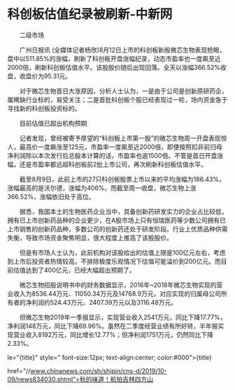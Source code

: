 # 科创板估值纪录被刷新-中新网

　　二级市场

　　广州日报讯 (全媒体记者杨欣)8月12日上市的科创板新股微芯生物表现抢眼，盘中以511.85%的涨幅，刷新了科创板开盘涨幅纪录，动态市盈率也一度飙至近2000倍，刷新科创板估值水平。该股股价随后出现回落。全天以涨幅366.52%收盘，收盘价为95.31元。

　　对于微芯生物首日大涨原因，分析人士认为，一是由于公司是创新原研药企，属稀缺行业标的，易受关注；二是首批科创板个股已经表现过一轮，场内资金急于寻找新的科创板投资标的。

　　目前估值已超出机构预期

　　记者发现，曾经被寄予厚望的“科创板上市第一股”的微芯生物周一开盘表现惊人，最高价一度飙涨至125元，市盈率一度飙至近2000倍，即便按照扣非前归母净利润除以本次发行后总股本计算的话，市盈率也逾1500倍。不管是首日开盘涨幅，还是市盈率都远超科创板前2批上市公司，再次刷新科创板估值水平。

　　截至8月9日，此前上市的27只科创板股票上市以来的平均涨幅为186.43%，涨幅最高的是沃尔德，涨幅为406%。而截至周一收盘，微芯生物上涨366.52%，涨幅依旧处于高位。

　　据悉，我国本土的生物医药企业当中，具备创新药研发实力的企业占比较低，拥有已上市创新药品种的企业更少，在A股市场上只有恒瑞医药等少数公司拥有已上市销售的创新药品种，多数公司的创新药还处于研发阶段。行业上优质品种供需失衡，导致市场资金聚焦明显，很大程度上推高了该股股价。

　　但是有市场人士认为，此前机构对该股给出的估值上限是100亿元左右，考虑到上市后投资者热情较高，不排除极度乐观情况下估值可能溢价到200亿元。而目前估值达到了400亿元，已经大幅超出预期了。

　　微芯生物招股说明书中的财务数据显示，2016年~2018年微芯生物实现的营业收入为8536.44万元、11050.34万元及14768.9万元，对应实现的归属母公司所有者的净利润约524.43万元、2407.39万元以及3116.48万元。

　　但微芯生物2019年一季报显示，实现营业收入2541万元，同比下降17.77%，净利润148万元，同比下降69.96%。虽然在二季度经营业绩有所好转，半年报实现营业收入8192万元，同比增长12.77%；但净利润1751万元，仍然同比下降2.33%。

le="{title}" style=" font-size:12px; text-align:center; color:#000">{title}

href="//www.chinanews.com/sh/shipin/cns-d/2019/10-09/news834030.shtml">秋的味道！航拍吉林四方山
